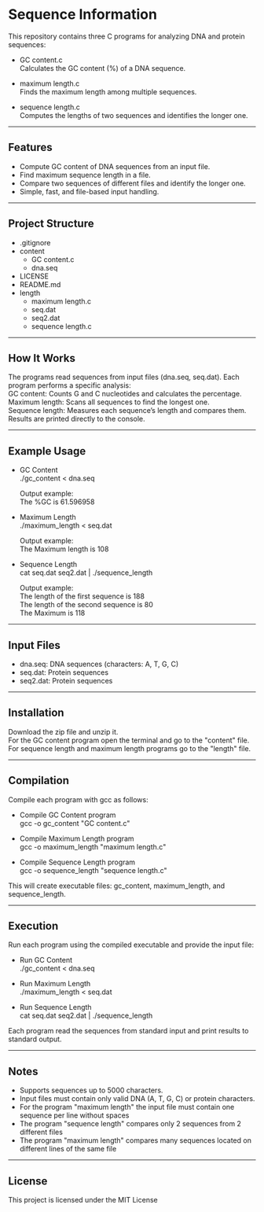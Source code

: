 # Sequence Information
This repository contains three C programs for analyzing DNA and protein sequences:

- GC content.c<br>
Calculates the GC content (%) of a DNA sequence.</p>

- maximum length.c<br>
Finds the maximum length among multiple sequences.</p>

- sequence length.c<br>
Computes the lengths of two sequences and identifies the longer one.</p>

---

## Features

- Compute GC content of DNA sequences from an input file.
- Find maximum sequence length in a file.
- Compare two sequences of different files and identify the longer one.
- Simple, fast, and file-based input handling.

---

## Project Structure

- .gitignore
- content
  - GC content.c
  - dna.seq
- LICENSE
- README.md
- length
  - maximum length.c
  - seq.dat
  - seq2.dat
  - sequence length.c

---

## How It Works

The programs read sequences from input files (dna.seq, seq.dat).
Each program performs a specific analysis:<br>
GC content: Counts G and C nucleotides and calculates the percentage.<br>
Maximum length: Scans all sequences to find the longest one.<br>
Sequence length: Measures each sequence’s length and compares them.<br>
Results are printed directly to the console.

---

## Example Usage

- GC Content<br>
./gc_content < dna.seq</p>
Output example:<br>
The %GC is 61.596958

- Maximum Length<br>
./maximum_length < seq.dat </p>
Output example:<br>
The Maximum length is 108

- Sequence Length<br>
cat seq.dat seq2.dat | ./sequence_length</p>
Output example:<br>
The length of the first sequence is 188<br>
The length of the second sequence is 80<br>
The Maximum is 118

---

## Input Files

- dna.seq: DNA sequences (characters: A, T, G, C)<br>
- seq.dat: Protein sequences
- seq2.dat: Protein sequences

---

## Installation

Download the zip file and unzip it.<br>
For the GC content program open the terminal and go to the "content" file.<br>
For sequence length and maximum length programs go to the "length" file.


---

## Compilation

Compile each program with gcc as follows:

- Compile GC Content program<br>
gcc -o gc_content "GC content.c"</p>

- Compile Maximum Length program<br>
gcc -o maximum_length "maximum length.c"</p>

- Compile Sequence Length program<br>
gcc -o sequence_length "sequence length.c"</p>

This will create executable files: gc_content, maximum_length, and sequence_length.

---

## Execution

Run each program using the compiled executable and provide the input file:

- Run GC Content<br>
./gc_content < dna.seq

- Run Maximum Length<br>
./maximum_length < seq.dat

- Run Sequence Length<br>
cat seq.dat seq2.dat | ./sequence_length</p>

Each program read the sequences from standard input and print results to standard output.

---

## Notes

- Supports sequences up to 5000 characters.
- Input files must contain only valid DNA (A, T, G, C) or protein characters.
- For the program "maximum length" the input file must contain one sequence per line without spaces
- The program "sequence length" compares only 2 sequences from 2 different files
- The program "maximum length" compares many sequences located on different lines of the same file

---

## License
This project is licensed under the ΜΙΤ License
